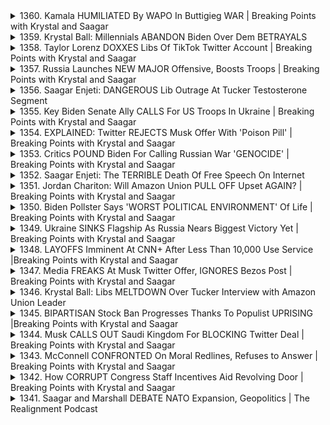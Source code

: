 <details>
<summary>1360. Kamala HUMILIATED By WAPO In Buttigieg WAR | Breaking Points with Krystal and Saagar</summary><br>

<a href="https://www.youtube.com/watch?v=bnHYk7Gv3GY" target="_blank">
    <img src="https://img.youtube.com/vi/bnHYk7Gv3GY/maxresdefault.jpg" 
        alt="[Youtube]" width="200">
</a>

# Kamala HUMILIATED By WAPO In Buttigieg WAR | Breaking Points with Krystal and Saagar


</details>

<details>
<summary>1359. Krystal Ball: Millennials ABANDON Biden Over Dem BETRAYALS</summary><br>

<a href="https://www.youtube.com/watch?v=VEvt_Wt2hNM" target="_blank">
    <img src="https://img.youtube.com/vi/VEvt_Wt2hNM/maxresdefault.jpg" 
        alt="[Youtube]" width="200">
</a>

# Krystal Ball: Millennials ABANDON Biden Over Dem BETRAYALS


</details>

<details>
<summary>1358. Taylor Lorenz DOXXES Libs Of TikTok Twitter Account | Breaking Points with Krystal and Saagar</summary><br>

<a href="https://www.youtube.com/watch?v=oL5XVRgXd1E" target="_blank">
    <img src="https://img.youtube.com/vi/oL5XVRgXd1E/maxresdefault.jpg" 
        alt="[Youtube]" width="200">
</a>

# Taylor Lorenz DOXXES Libs Of TikTok Twitter Account | Breaking Points with Krystal and Saagar


</details>

<details>
<summary>1357. Russia Launches NEW MAJOR Offensive, Boosts Troops | Breaking Points with Krystal and Saagar</summary><br>

<a href="https://www.youtube.com/watch?v=8t9TKsyMaWk" target="_blank">
    <img src="https://img.youtube.com/vi/8t9TKsyMaWk/maxresdefault.jpg" 
        alt="[Youtube]" width="200">
</a>

# Russia Launches NEW MAJOR Offensive, Boosts Troops | Breaking Points with Krystal and Saagar


</details>

<details>
<summary>1356. Saagar Enjeti: DANGEROUS Lib Outrage At Tucker Testosterone Segment</summary><br>

<a href="https://www.youtube.com/watch?v=7ExyDEUeFho" target="_blank">
    <img src="https://img.youtube.com/vi/7ExyDEUeFho/maxresdefault.jpg" 
        alt="[Youtube]" width="200">
</a>

# Saagar Enjeti: DANGEROUS Lib Outrage At Tucker Testosterone Segment


</details>

<details>
<summary>1355. Key Biden Senate Ally CALLS For US Troops In Ukraine | Breaking Points with Krystal and Saagar</summary><br>

<a href="https://www.youtube.com/watch?v=4tJbcRIdrB4" target="_blank">
    <img src="https://img.youtube.com/vi/4tJbcRIdrB4/maxresdefault.jpg" 
        alt="[Youtube]" width="200">
</a>

# Key Biden Senate Ally CALLS For US Troops In Ukraine | Breaking Points with Krystal and Saagar


</details>

<details>
<summary>1354. EXPLAINED: Twitter REJECTS Musk Offer With 'Poison Pill' | Breaking Points with Krystal and Saagar</summary><br>

<a href="https://www.youtube.com/watch?v=8BFEyPxAJ8M" target="_blank">
    <img src="https://img.youtube.com/vi/8BFEyPxAJ8M/maxresdefault.jpg" 
        alt="[Youtube]" width="200">
</a>

# EXPLAINED: Twitter REJECTS Musk Offer With 'Poison Pill' | Breaking Points with Krystal and Saagar


</details>

<details>
<summary>1353. Critics POUND Biden For Calling Russian War 'GENOCIDE' | Breaking Points with Krystal and Saagar</summary><br>

<a href="https://www.youtube.com/watch?v=sdxFVaQF4Ao" target="_blank">
    <img src="https://img.youtube.com/vi/sdxFVaQF4Ao/maxresdefault.jpg" 
        alt="[Youtube]" width="200">
</a>

# Critics POUND Biden For Calling Russian War 'GENOCIDE' | Breaking Points with Krystal and Saagar


</details>

<details>
<summary>1352. Saagar Enjeti: The TERRIBLE Death Of Free Speech On Internet</summary><br>

<a href="https://www.youtube.com/watch?v=dvzMm8owsuY" target="_blank">
    <img src="https://img.youtube.com/vi/dvzMm8owsuY/maxresdefault.jpg" 
        alt="[Youtube]" width="200">
</a>

# Saagar Enjeti: The TERRIBLE Death Of Free Speech On Internet


</details>

<details>
<summary>1351. Jordan Chariton: Will Amazon Union PULL OFF Upset AGAIN? | Breaking Points with Krystal and Saagar</summary><br>

<a href="https://www.youtube.com/watch?v=nN52ygzEYBk" target="_blank">
    <img src="https://img.youtube.com/vi/nN52ygzEYBk/maxresdefault.jpg" 
        alt="[Youtube]" width="200">
</a>

# Jordan Chariton: Will Amazon Union PULL OFF Upset AGAIN? | Breaking Points with Krystal and Saagar


</details>

<details>
<summary>1350. Biden Pollster Says 'WORST POLITICAL ENVIRONMENT' Of Life | Breaking Points with Krystal and Saagar</summary><br>

<a href="https://www.youtube.com/watch?v=_CU-OseP7pE" target="_blank">
    <img src="https://img.youtube.com/vi/_CU-OseP7pE/maxresdefault.jpg" 
        alt="[Youtube]" width="200">
</a>

# Biden Pollster Says 'WORST POLITICAL ENVIRONMENT' Of Life | Breaking Points with Krystal and Saagar


</details>

<details>
<summary>1349. Ukraine SINKS Flagship As Russia Nears Biggest Victory Yet | Breaking Points with Krystal and Saagar</summary><br>

<a href="https://www.youtube.com/watch?v=UNielynRfU0" target="_blank">
    <img src="https://img.youtube.com/vi/UNielynRfU0/maxresdefault.jpg" 
        alt="[Youtube]" width="200">
</a>

# Ukraine SINKS Flagship As Russia Nears Biggest Victory Yet | Breaking Points with Krystal and Saagar


</details>

<details>
<summary>1348. LAYOFFS Imminent At CNN+ After Less Than 10,000 Use Service |Breaking Points with Krystal and Saagar</summary><br>

<a href="https://www.youtube.com/watch?v=RXg69KJoG8I" target="_blank">
    <img src="https://img.youtube.com/vi/RXg69KJoG8I/maxresdefault.jpg" 
        alt="[Youtube]" width="200">
</a>

# LAYOFFS Imminent At CNN+ After Less Than 10,000 Use Service |Breaking Points with Krystal and Saagar


</details>

<details>
<summary>1347. Media FREAKS At Musk Twitter Offer, IGNORES Bezos Post | Breaking Points with Krystal and Saagar</summary><br>

<a href="https://www.youtube.com/watch?v=K3zGJF358fw" target="_blank">
    <img src="https://img.youtube.com/vi/K3zGJF358fw/maxresdefault.jpg" 
        alt="[Youtube]" width="200">
</a>

# Media FREAKS At Musk Twitter Offer, IGNORES Bezos Post | Breaking Points with Krystal and Saagar


</details>

<details>
<summary>1346. Krystal Ball: Libs MELTDOWN Over Tucker Interview with Amazon Union Leader</summary><br>

<a href="https://www.youtube.com/watch?v=29yC335OQB4" target="_blank">
    <img src="https://img.youtube.com/vi/29yC335OQB4/maxresdefault.jpg" 
        alt="[Youtube]" width="200">
</a>

# Krystal Ball: Libs MELTDOWN Over Tucker Interview with Amazon Union Leader


</details>

<details>
<summary>1345. BIPARTISAN Stock Ban Progresses Thanks To Populist UPRISING |Breaking Points with Krystal and Saagar</summary><br>

<a href="https://www.youtube.com/watch?v=72JbTnBS1ek" target="_blank">
    <img src="https://img.youtube.com/vi/72JbTnBS1ek/maxresdefault.jpg" 
        alt="[Youtube]" width="200">
</a>

# BIPARTISAN Stock Ban Progresses Thanks To Populist UPRISING |Breaking Points with Krystal and Saagar


</details>

<details>
<summary>1344. Musk CALLS OUT Saudi Kingdom For BLOCKING Twitter Deal | Breaking Points with Krystal and Saagar</summary><br>

<a href="https://www.youtube.com/watch?v=5DNoN0nKmZk" target="_blank">
    <img src="https://img.youtube.com/vi/5DNoN0nKmZk/maxresdefault.jpg" 
        alt="[Youtube]" width="200">
</a>

# Musk CALLS OUT Saudi Kingdom For BLOCKING Twitter Deal | Breaking Points with Krystal and Saagar


</details>

<details>
<summary>1343. McConnell CONFRONTED On Moral Redlines, Refuses to Answer | Breaking Points with Krystal and Saagar</summary><br>

<a href="https://www.youtube.com/watch?v=V9p8WJ__rh0" target="_blank">
    <img src="https://img.youtube.com/vi/V9p8WJ__rh0/maxresdefault.jpg" 
        alt="[Youtube]" width="200">
</a>

# McConnell CONFRONTED On Moral Redlines, Refuses to Answer | Breaking Points with Krystal and Saagar


</details>

<details>
<summary>1342. How CORRUPT Congress Staff Incentives Aid Revolving Door | Breaking Points with Krystal and Saagar</summary><br>

<a href="https://www.youtube.com/watch?v=3e3huK3vgDM" target="_blank">
    <img src="https://img.youtube.com/vi/3e3huK3vgDM/maxresdefault.jpg" 
        alt="[Youtube]" width="200">
</a>

# How CORRUPT Congress Staff Incentives Aid Revolving Door | Breaking Points with Krystal and Saagar


</details>

<details>
<summary>1341. Saagar and Marshall DEBATE NATO Expansion, Geopolitics | The Realignment Podcast</summary><br>

<a href="https://www.youtube.com/watch?v=H5keVijZEfI" target="_blank">
    <img src="https://img.youtube.com/vi/H5keVijZEfI/maxresdefault.jpg" 
        alt="[Youtube]" width="200">
</a>

# Saagar and Marshall DEBATE NATO Expansion, Geopolitics | The Realignment Podcast


</details>

